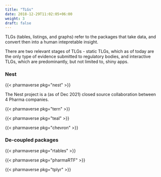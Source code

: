 ```yaml
---
title: "TLGs"
date: 2018-12-29T11:02:05+06:00
weight: 3
draft: false
---
```


TLGs (tables, listings, and graphs) refer to the packages that take data, and convert then into a human 
intepretable insight. 

There are two relevant stages of TLGs - static TLGs, which as of today are the 
only type of evidence submitted to regulatory bodies, and interactive TLGs, which are predominantly,
but not limited to, shiny apps.

### Nest

{{< pharmaverse pkg="nest" >}}

The Nest project is a (as of Dec 2021) closed source collaboration between 4 Pharma companies. 

{{< pharmaverse pkg="tern" >}}

{{< pharmaverse pkg="teal" >}}

{{< pharmaverse pkg="chevron" >}}

### De-coupled packages

{{< pharmaverse pkg="rtables" >}}

{{< pharmaverse pkg="pharmaRTF" >}}

{{< pharmaverse pkg="tplyr" >}}